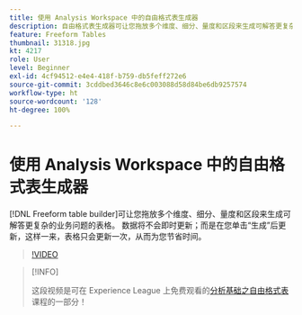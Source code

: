 ```yaml
---
title: 使用 Analysis Workspace 中的自由格式表生成器
description: 自由格式表生成器可让您拖放多个维度、细分、量度和区段来生成可解答更复杂的业务问题的表格。 数据将不会即时更新；而是在您单击“生成”后更新，这样一来，表格只会更新一次，从而为您节省时间。
feature: Freeform Tables
thumbnail: 31318.jpg
kt: 4217
role: User
level: Beginner
exl-id: 4cf94512-e4e4-418f-b759-db5feff272e6
source-git-commit: 3cddbed3646c8e6c003088d58d84be6db9257574
workflow-type: ht
source-wordcount: '128'
ht-degree: 100%

---
```


# 使用 Analysis Workspace 中的自由格式表生成器

[!DNL Freeform table builder]可让您拖放多个维度、细分、量度和区段来生成可解答更复杂的业务问题的表格。 数据将不会即时更新；而是在您单击“生成”后更新，这样一来，表格只会更新一次，从而为您节省时间。

>[!VIDEO](https://video.tv.adobe.com/v/31318/?quality=12)

>[!INFO]
>
> 这段视频是可在 Experience League 上免费观看的[分析基础之自由格式表](https://experienceleague.adobe.com/?recommended=Analytics-U-1-2020.3)课程的一部分！
